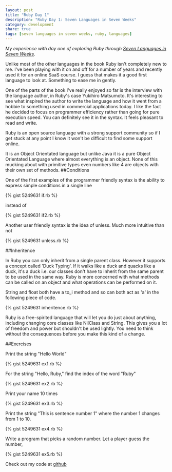 ```yaml
---
layout: post
title: "Ruby Day 1"
description: "Ruby Day 1: Seven Languages in Seven Weeks"
category: development
share: true
tags: [seven languages in seven weeks, ruby, languages]
---
```


*My experience with day one of exploring Ruby through <a href="http://pragprog.com/book/btlang/seven-languages-in-seven-weeks" target="_blank">Seven Languages in Seven Weeks</a>.*

Unlike most of the other languages in the book Ruby isn't completely new to me. I've been playing with it on and off for a number of years and recently used it for an online SaaS course. I guess that makes it a good first language to look at. Something to ease me in gently. 

One of the parts of the book I've really enjoyed so far is the interview with the language author, in Ruby's case Yukihiro Matsumoto. It's interesting to see what inspired the author to write the language and how it went from a hobbie to something used in commercial applications today. I like the fact he decided to focus on programmer efficiency rather than going for pure execution speed. You can definitely see it in the syntax. It feels pleasant to read and write.

Ruby is an open source language with a strong support community so if I get stuck at any point I know it won't be difficult to find some support online.

It is an Object Orientated language but unlike Java it is a pure Object Orientated Language where almost everything is an object. None of this mucking about with primitive types even numbers like 4 are objects with their own set of methods.
##Conditions

One of the first examples of the programmer friendly syntax is the ability to express simple conditions in a single line

{% gist 5249631 if.rb %}

instead of 

{% gist 5249631 if2.rb %}

Another user friendly syntax is the idea of unless. Much more intuitive than not

{% gist 5249631 unless.rb %}

##Inheritence

In Ruby you can only inherit from a single parent class. However it supports a concept called 'Duck Typing'. If it walks like a duck and quacks like a duck, it's a duck i.e. our classes don't have to inherit from the same parent to be used in the same way. Ruby is more concerned with what methods can be called on an object and what operations can be performed on it.

String and float both have a to_i method and so can both act as 'a' in the following piece of code.

{% gist 5249631 inheritence.rb %}

Ruby is a free-spirited language that will let you do just about anything, including changing core classes like NilClass and String. This gives you a lot of freedom and power but shouldn't be used lightly. You need to think without the consequences before you make this kind of a change.
 
##Exercises
 
Print the string "Hello World"
 
{% gist 5249631 ex1.rb %}

For the string "Hello, Ruby," find the index of the word "Ruby"

{% gist 5249631 ex2.rb %}

Print your name 10 times

{% gist 5249631 ex3.rb %}

Print the string "This is sentence number 1" where the number 1 changes from 1 to 10.

{% gist 5249631 ex4.rb %}

Write a program that picks a random number. Let a player guess the number,

{% gist 5249631 ex5.rb %}

Check out my code at <a href="https://github.com/heatherjc07/seven_languages_in_seven_days/tree/master/Ruby/Day1" target="_blank">github</a>
